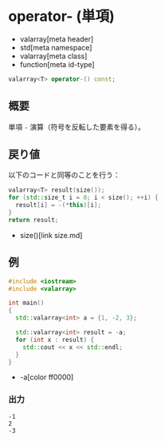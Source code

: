 # operator- (単項)
* valarray[meta header]
* std[meta namespace]
* valarray[meta class]
* function[meta id-type]

```cpp
valarray<T> operator-() const;
```

## 概要
単項 `-` 演算（符号を反転した要素を得る）。


## 戻り値
以下のコードと同等のことを行う：

```cpp
valarray<T> result(size());
for (std::size_t i = 0; i < size(); ++i) {
  result[i] = -(*this)[i];
}
return result;
```
* size()[link size.md]


## 例
```cpp example
#include <iostream>
#include <valarray>

int main()
{
  std::valarray<int> a = {1, -2, 3};

  std::valarray<int> result = -a;
  for (int x : result) {
    std::cout << x << std::endl;
  }
}
```
* -a[color ff0000]

### 出力
```
-1
2
-3
```


